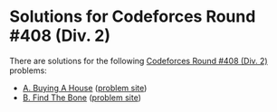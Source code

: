 # Solutions for Codeforces Round #408 (Div. 2)

There are solutions for the following [Codeforces Round #408 (Div. 2)](https://codeforces.com/contests/796) problems:

- [A. Buying A House](a.py)
  ([problem site](https://codeforces.com/contest/796/problem/A))
- [B. Find The Bone](b.py)
  ([problem site](https://codeforces.com/contest/796/problem/B))
